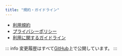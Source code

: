 ```yaml
---
title: "規約・ガイドライン"
---
```


- [利用規約](tos.md)
- [プライバシーポリシー](privacy-policy.md)
- [利用に関するガイドライン](guideline.md)

::: info
変更履歴はすべて[GitHub](https://github.com/momizi06/rumomi_docs)上で公開しています。
:::
